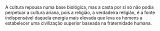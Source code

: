 ﻿A cultura repousa numa base biológica, mas a  casta por si só não podia perpetuar a cultura ariana, pois a religião, a verdadeira religião, é a fonte indispensável daquela energia mais elevada que leva os homens a estabelecer uma civilização superior baseada na fraternidade humana.